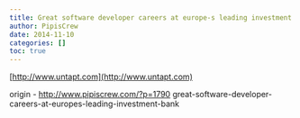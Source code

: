 ```yaml
---
title: Great software developer careers at europe-s leading investment bank
author: PipisCrew
date: 2014-11-10
categories: []
toc: true
---
```


[http://www.untapt.com](http://www.untapt.com)

origin - http://www.pipiscrew.com/?p=1790 great-software-developer-careers-at-europes-leading-investment-bank